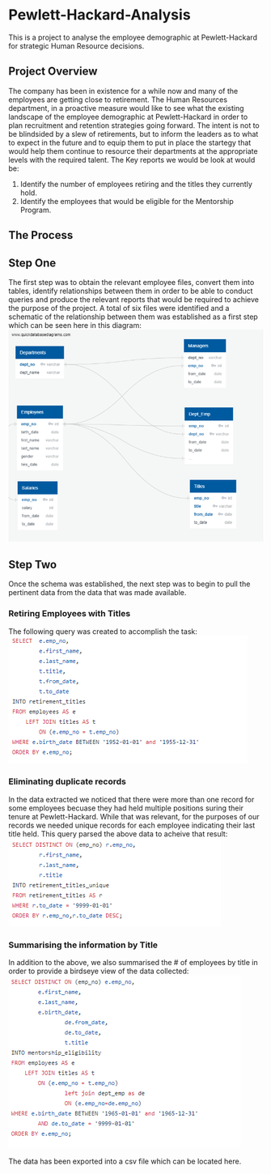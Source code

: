 # Pewlett-Hackard-Analysis
This is a project to analyse the employee demographic at Pewlett-Hackard for strategic Human Resource decisions.
## Project Overview
The company has been in existence for a while now and many of the employees are getting close to retirement. The Human Resources department, in a proactive measure would like to see what the existing landscape of the employee demographic at Pewlett-Hackard in order to plan recruitment and retention strategies going forward. The intent is not to be blindsided by a slew of retirements, but to inform the leaders as to what to expect in the future and to equip them to put in place the startegy that would help them continue to resource their departments at the appropriate levels with the required talent. The Key reports we would be look at would be:<br>
1. Identify the number of employees retiring and the titles they currently hold.
2. Identify the employees that would be eligible for the Mentorship Program.
## The Process
## Step One
The first step was to obtain the relevant employee files, convert them into tables, identify relationships between them in order to be able to conduct queries and produce the relevant reports that would be required to achieve the purpose of the project.
A total of six files were identified and a schematic of the relationship between them was established as a first step which can be seen here in this diagram:
![schema](https://github.com/lallben/Pewlett-Hackard-Analysis/blob/main/Analysis%20Projects%20Folder/Pewlett-Hackard-Analysis%20Folder/EmployeeDB.png)
## Step Two
Once the schema was established, the next step was to begin to pull the pertinent data from the data that was made available.<br>
### Retiring Employees with Titles
The following query was created to accomplish the task:
![Query1](https://github.com/lallben/Pewlett-Hackard-Analysis/blob/main/Analysis%20Projects%20Folder/Pewlett-Hackard-Analysis%20Folder/query1.png)<br>

### Eliminating duplicate records
In the data extracted we noticed that there were more than one record for some employees becuase they had held multiple positions suring their tenure at Pewlett-Hackard. While that was relevant, for the purposes of our records we needed unique records for each employee indicating their last title held. This query parsed the above data to acheive that result:
![Query2](https://github.com/lallben/Pewlett-Hackard-Analysis/blob/main/Analysis%20Projects%20Folder/Pewlett-Hackard-Analysis%20Folder/query2.png)<br>

### Summarising the information by Title
In addition to the above, we also summarised the # of employees by title in order to provide a birdseye view of the data collected:
![Query3](https://github.com/lallben/Pewlett-Hackard-Analysis/blob/main/Analysis%20Projects%20Folder/Pewlett-Hackard-Analysis%20Folder/query3.png)<br>

The data has been exported into a csv file which can be located here.
